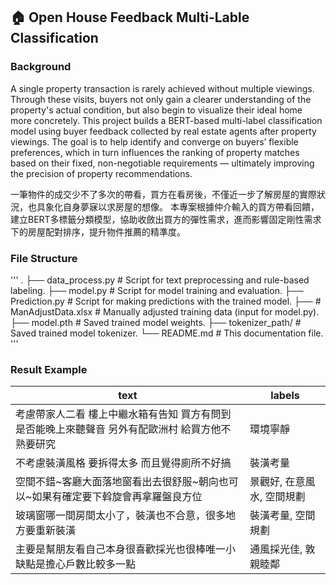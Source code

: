 ## 🏠 Open House Feedback Multi-Lable Classification

### Background
A single property transaction is rarely achieved without multiple viewings. Through these visits, buyers not only gain a clearer understanding of the property's actual condition, but also begin to visualize their ideal home more concretely.
This project builds a BERT-based multi-label classification model using buyer feedback collected by real estate agents after property viewings. The goal is to help identify and converge on buyers’ flexible preferences, which in turn influences the ranking of property matches based on their fixed, non-negotiable requirements — ultimately improving the precision of property recommendations.

一筆物件的成交少不了多次的帶看，買方在看房後，不僅近一步了解房屋的實際狀況，也具象化自身夢寐以求房屋的想像。
本專案根據仲介輸入的買方帶看回饋，建立BERT多標籤分類模型，協助收斂出買方的彈性需求，進而影響固定剛性需求下的房屋配對排序，提升物件推薦的精準度。

### File Structure
'''
.
├── data_process.py       # Script for text preprocessing and rule-based labeling.
├── model.py              # Script for model training and evaluation.
├── Prediction.py         # Script for making predictions with the trained model.
├── # ManAdjustData.xlsx  # Manually adjusted training data (input for model.py).
├── model.pth             # Saved trained model weights.
├── tokenizer_path/       # Saved trained model tokenizer.
└── README.md             # This documentation file.
'''


### Result Example

| text | labels |
|--------|-------|
| 考慮帶家人二看 樓上中繼水箱有告知 買方有問到是否能晚上來聽聲音 另外有配歐洲村 給買方他不熟要研究  | 環境寧靜  |
| 不考慮裝潢風格 要拆得太多 而且覺得廁所不好搞  | 裝潢考量  |	
| 空間不錯\~客廳大面落地窗看出去很舒服\~朝向也可以\~如果有確定要下斡旋會再拿羅盤良方位|景觀好, 在意風水, 空間規劃|	
|	﻿玻璃窗哪一間房間太小了，裝潢也不合意，很多地方要重新裝潢| 裝潢考量, 空間規劃|
|	﻿主要是幫朋友看自己本身很喜歡採光也很棒唯一小缺點是擔心戶數比較多一點| 通風採光佳, 敦親睦鄰|
